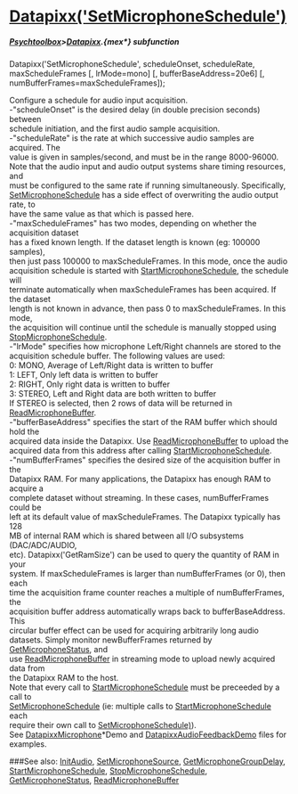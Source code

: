 # [Datapixx('SetMicrophoneSchedule')](Datapixx-SetMicrophoneSchedule) 
##### [Psychtoolbox](Psychtoolbox)>[Datapixx](Datapixx).{mex*} subfunction

Datapixx('SetMicrophoneSchedule', scheduleOnset, scheduleRate, maxScheduleFrames [, lrMode=mono] [, bufferBaseAddress=20e6] [, numBufferFrames=maxScheduleFrames]);

Configure a schedule for audio input acquisition.  
-"scheduleOnset" is the desired delay (in double precision seconds) between  
schedule initiation, and the first audio sample acquisition.  
-"scheduleRate" is the rate at which successive audio samples are acquired. The  
value is given in samples/second, and must be in the range 8000-96000.  
Note that the audio input and audio output systems share timing resources, and  
must be configured to the same rate if running simultaneously. Specifically,  
[SetMicrophoneSchedule](SetMicrophoneSchedule) has a side effect of overwriting the audio output rate, to  
have the same value as that which is passed here.  
-"maxScheduleFrames" has two modes, depending on whether the acquisition dataset  
has a fixed known length. If the dataset length is known (eg: 100000 samples),  
then just pass 100000 to maxScheduleFrames. In this mode, once the audio  
acquisition schedule is started with [StartMicrophoneSchedule](StartMicrophoneSchedule), the schedule will  
terminate automatically when maxScheduleFrames has been acquired. If the dataset  
length is not known in advance, then pass 0 to maxScheduleFrames. In this mode,  
the acquisition will continue until the schedule is manually stopped using  
[StopMicrophoneSchedule](StopMicrophoneSchedule).  
-"lrMode" specifies how microphone Left/Right channels are stored to the  
acquisition schedule buffer. The following values are used:  
   0: MONO,   Average of Left/Right data is written to buffer  
   1: LEFT,   Only left data is written to buffer  
   2: RIGHT,  Only right data is written to buffer  
   3: STEREO, Left and Right data are both written to buffer  
If STEREO is selected, then 2 rows of data will be returned in  
[ReadMicrophoneBuffer](ReadMicrophoneBuffer).  
-"bufferBaseAddress" specifies the start of the RAM buffer which should hold the  
acquired data inside the Datapixx. Use [ReadMicrophoneBuffer](ReadMicrophoneBuffer) to upload the  
acquired data from this address after calling [StartMicrophoneSchedule](StartMicrophoneSchedule).  
-"numBufferFrames" specifies the desired size of the acquisition buffer in the  
Datapixx RAM. For many applications, the Datapixx has enough RAM to acquire a  
complete dataset without streaming. In these cases, numBufferFrames could be  
left at its default value of maxScheduleFrames. The Datapixx typically has 128  
MB of internal RAM which is shared between all I/O subsystems (DAC/ADC/AUDIO,  
etc). Datapixx('GetRamSize') can be used to query the quantity of RAM in your  
system. If maxScheduleFrames is larger than numBufferFrames (or 0), then each  
time the acquisition frame counter reaches a multiple of numBufferFrames, the  
acquisition buffer address automatically wraps back to bufferBaseAddress. This  
circular buffer effect can be used for acquiring arbitrarily long audio  
datasets. Simply monitor newBufferFrames returned by [GetMicrophoneStatus](GetMicrophoneStatus), and  
use [ReadMicrophoneBuffer](ReadMicrophoneBuffer) in streaming mode to upload newly acquired data from  
the Datapixx RAM to the host.  
Note that every call to [StartMicrophoneSchedule](StartMicrophoneSchedule) must be preceeded by a call to  
[SetMicrophoneSchedule](SetMicrophoneSchedule) (ie: multiple calls to [StartMicrophoneSchedule](StartMicrophoneSchedule) each  
require their own call to [SetMicrophoneSchedule)](SetMicrophoneSchedule)).  
See [DatapixxMicrophone](DatapixxMicrophone)\*Demo and [DatapixxAudioFeedbackDemo](DatapixxAudioFeedbackDemo) files for examples.  
  


###See also:
[InitAudio](Datapixx-InitAudio), [SetMicrophoneSource](Datapixx-SetMicrophoneSource), [GetMicrophoneGroupDelay](Datapixx-GetMicrophoneGroupDelay), [StartMicrophoneSchedule](Datapixx-StartMicrophoneSchedule), [StopMicrophoneSchedule](Datapixx-StopMicrophoneSchedule), [GetMicrophoneStatus](Datapixx-GetMicrophoneStatus), [ReadMicrophoneBuffer](Datapixx-ReadMicrophoneBuffer)
